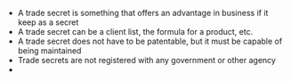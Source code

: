 - A trade secret is something that offers an advantage in business if it keep as a secret
- A trade secret can be a client list, the formula for a product, etc.
- A trade secret does not have to be patentable, but it must be capable of being maintained
- Trade secrets are not registered with any government or other agency
- 